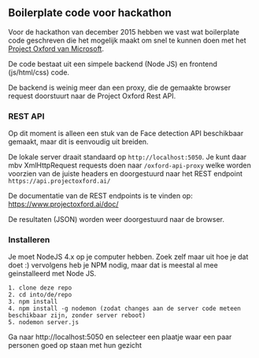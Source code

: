 
## Boilerplate code voor hackathon

Voor de hackathon van december 2015 hebben we vast wat boilerplate code geschreven die het mogelijk maakt om snel te kunnen doen met het [Project Oxford van Microsoft](https://www.projectoxford.ai/).

De code bestaat uit een simpele backend (Node JS) en frontend (js/html/css) code.

De backend is weinig meer dan een proxy, die de gemaakte browser request doorstuurt naar de Project Oxford Rest API.  

### REST API

Op dit moment is alleen een stuk van de Face detection API beschikbaar gemaakt, maar dit is eenvoudig uit breiden.

De lokale server draait standaard op `http://localhost:5050`. Je kunt daar mbv XmlHttpRequest requests doen naar `/oxford-api-proxy` welke worden voorzien van de juiste headers en doorgestuurd naar het REST endpoint `https://api.projectoxford.ai/`

De documentatie van de REST endpoints is te vinden op: https://www.projectoxford.ai/doc/

De resultaten (JSON) worden weer doorgestuurd naar de browser.

### Installeren

Je moet NodeJS 4.x op je computer hebben. Zoek zelf maar uit hoe je dat doet :)
vervolgens heb je NPM nodig, maar dat is meestal al mee geinstalleerd met Node JS.

```
1. clone deze repo
2. cd into/de/repo
3. npm install
4. npm install -g nodemon (zodat changes aan de server code meteen beschikbaar zijn, zonder server reboot)
5. nodemon server.js
```

Ga naar http://localhost:5050 en selecteer een plaatje waar een paar personen goed op staan met hun gezicht


